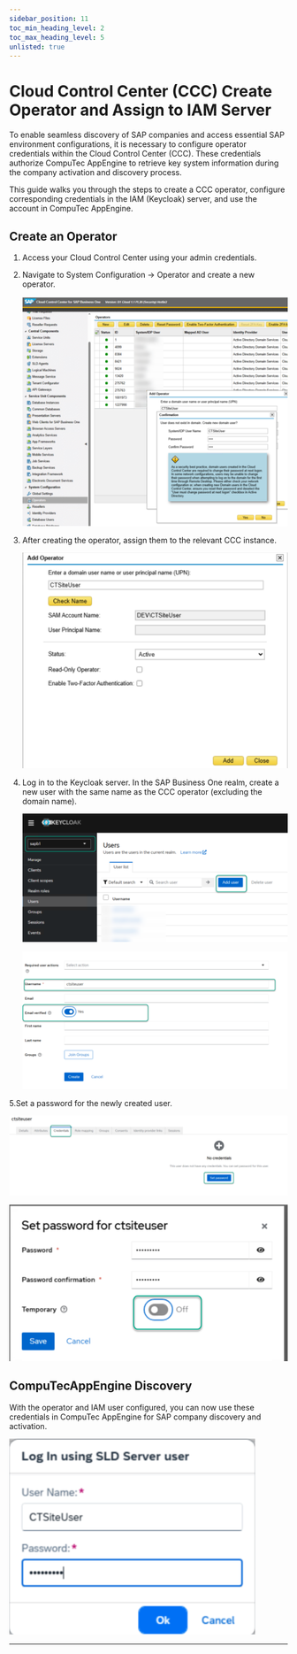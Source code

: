 ```yaml
---
sidebar_position: 11
toc_min_heading_level: 2
toc_max_heading_level: 5
unlisted: true
---
```


# Cloud Control Center (CCC) Create Operator and Assign to IAM Server

To enable seamless discovery of SAP companies and access essential SAP environment configurations, it is necessary to configure operator credentials within the Cloud Control Center (CCC). These credentials authorize CompuTec AppEngine to retrieve key system information during the company activation and discovery process.

This guide walks you through the steps to create a CCC operator, configure corresponding credentials in the IAM (Keycloak) server, and use the account in CompuTec AppEngine.

## Create an Operator

1. Access your Cloud Control Center using your admin credentials.
2. Navigate to System Configuration → Operator and create a new operator.

    ![Create Operator](./media/configuration-and-administration/CCC/CreateOperator.png)

3. After creating the operator, assign them to the relevant CCC instance.

    ![Add Operator](./media/configuration-and-administration/CCC/CreateOperator_Add.png)

4. Log in to the Keycloak server. In the SAP Business One realm, create a new user with the same name as the CCC operator (excluding the domain name).

    ![Create Auth User](./media/configuration-and-administration/CCC/CreateUser.png)

    ![Add Auth User](./media/configuration-and-administration/CCC/CreateUser_Add.png)

5.Set a password for the newly created user.

![Ceeate Auth User](./media/configuration-and-administration/CCC/SetPassword.png)

![Add  Auth User](./media/configuration-and-administration/CCC/SetPassword_Add.png)

## CompuTecAppEngine Discovery

With the operator and IAM user configured, you can now use these credentials in CompuTec AppEngine for SAP company discovery and activation.

![Discover](./media/configuration-and-administration/CCC/Discover.png)

---
